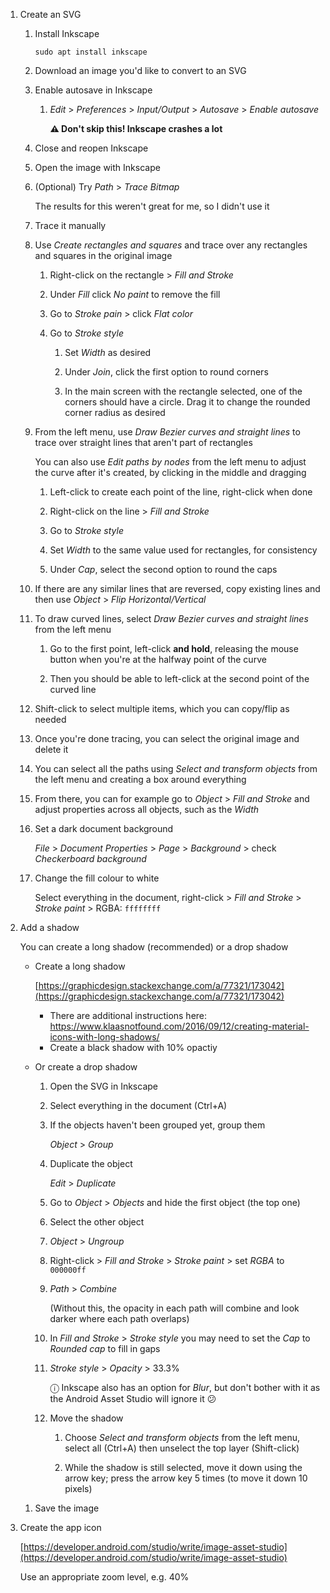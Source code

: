 1. Create an SVG

   1. Install Inkscape

      ```
      sudo apt install inkscape
      ```

   1. Download an image you'd like to convert to an SVG

   1. Enable autosave in Inkscape

      1. _Edit_ > _Preferences_ > _Input/Output_ > _Autosave_ > _Enable autosave_

         **⚠ Don't skip this! Inkscape crashes a lot**

   1. Close and reopen Inkscape

   1. Open the image with Inkscape

   1. (Optional) Try _Path_ > _Trace Bitmap_

      The results for this weren't great for me, so I didn't use it

   1. Trace it manually

   1. Use _Create rectangles and squares_ and trace over any rectangles and squares in the original image

      1. Right-click on the rectangle > _Fill and Stroke_

      1. Under _Fill_ click _No paint_ to remove the fill

      1. Go to _Stroke pain_ > click _Flat color_

      1. Go to _Stroke style_

         1. Set _Width_ as desired

         1. Under _Join_, click the first option to round corners

         1. In the main screen with the rectangle selected, one of the corners should have a circle. Drag it to change the rounded corner radius as desired

   1. From the left menu, use _Draw Bezier curves and straight lines_ to trace over straight lines that aren't part of rectangles

      You can also use _Edit paths by nodes_ from the left menu to adjust the curve after it's created, by clicking in the middle and dragging

      1. Left-click to create each point of the line, right-click when done

      1. Right-click on the line > _Fill and Stroke_

      1. Go to _Stroke style_

      1. Set _Width_ to the same value used for rectangles, for consistency

      1. Under _Cap_, select the second option to round the caps

   1. If there are any similar lines that are reversed, copy existing lines and then use _Object_ > _Flip Horizontal/Vertical_

   1. To draw curved lines, select _Draw Bezier curves and straight lines_ from the left menu

      1. Go to the first point, left-click **and hold**, releasing the mouse button when you're at the halfway point of the curve

      1. Then you should be able to left-click at the second point of the curved line

   1. Shift-click to select multiple items, which you can copy/flip as needed

   1. Once you're done tracing, you can select the original image and delete it

   1. You can select all the paths using _Select and transform objects_ from the left menu and creating a box around everything

   1. From there, you can for example go to _Object_ > _Fill and Stroke_ and adjust properties across all objects, such as the _Width_

   1. Set a dark document background

      _File_ > _Document Properties_ > _Page_ > _Background_ > check _Checkerboard background_

   1. Change the fill colour to white

      Select everything in the document, right-click > _Fill and Stroke_ > _Stroke paint_ > RGBA: `ffffffff`

1. Add a shadow

   You can create a long shadow (recommended) or a drop shadow

   - Create a long shadow

     [https://graphicdesign.stackexchange.com/a/77321/173042](https://graphicdesign.stackexchange.com/a/77321/173042)

     - There are additional instructions here: https://www.klaasnotfound.com/2016/09/12/creating-material-icons-with-long-shadows/
     - Create a black shadow with 10% opactiy

   - Or create a drop shadow

     1. Open the SVG in Inkscape

     1. Select everything in the document (Ctrl+A)

     1. If the objects haven't been grouped yet, group them

        _Object_ > _Group_

     1. Duplicate the object

        _Edit_ > _Duplicate_

     1. Go to _Object_ > _Objects_ and hide the first object (the top one)

     1. Select the other object

     1. _Object_ > _Ungroup_

     1. Right-click > _Fill and Stroke_ > _Stroke paint_ > set _RGBA_ to `000000ff`

     1. _Path_ > _Combine_

        (Without this, the opacity in each path will combine and look darker where each path overlaps)

     1. In _Fill and Stroke_ > _Stroke style_ you may need to set the _Cap_ to _Rounded cap_ to fill in gaps

     1. _Stroke style_ > _Opacity_ > 33.3%

        ⓘ Inkscape also has an option for _Blur_, but don't bother with it as the Android Asset Studio will ignore it 😕

     1. Move the shadow

        1. Choose _Select and transform objects_ from the left menu, select all (Ctrl+A) then unselect the top layer (Shift-click)

        1. While the shadow is still selected, move it down using the arrow key; press the arrow key 5 times (to move it down 10 pixels)

   1. Save the image

1. Create the app icon

   [https://developer.android.com/studio/write/image-asset-studio](https://developer.android.com/studio/write/image-asset-studio)

   Use an appropriate zoom level, e.g. 40%
